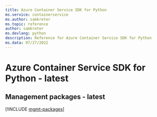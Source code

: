 ```yaml
---
title: Azure Container Service SDK for Python
ms.service: containerservice
ms.author: samkreter
ms.topic: reference
author: samkreter
ms.devlang: python
description: Reference for Azure Container Service SDK for Python
ms.data: 07/27/2022
---
```

# Azure Container Service SDK for Python - latest

## Management packages - latest
[!INCLUDE [mgmt-packages](container-service-mgmt-index.md)]